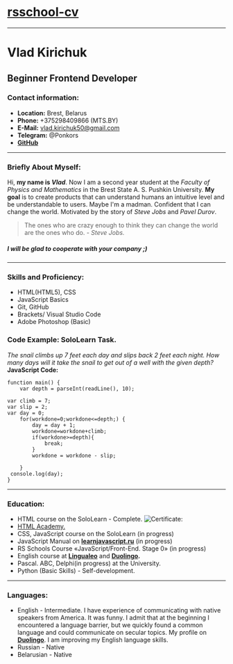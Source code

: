 # [rsschool-cv](https://ponkors.github.io/rsschool-cv/cv)
___
# Vlad Kirichuk

## Beginner Frontend Developer

### Contact information:

+ **Location:** Brest, Belarus
+ **Phone:** +375298409866 (MTS.BY)
+ **E-Mail:** vlad.kirichuk50@gmail.com
+ **Telegram:** @Ponkors
+  **[GitHub](https://github.com/Ponkors)**

---

### Briefly About Myself:
Hi, **my name is *Vlad***. Now I am a second year student at the *Faculty of Physics and Mathematics* in the Brest State A. S. Pushkin University. **My goal** is to create products that can understand humans an intuitive level and be understandable to users. Maybe I'm a madman. Confident that I can change the world. Motivated by the story of *Steve Jobs* and *Pavel Durov*.
> The ones who are crazy enough to think they can change the world are the ones who do. - *Steve Jobs.*

##### I will be glad to cooperate with your company ;)
---
### Skills and Proficiency:

+ HTML(HTML5), CSS
+ JavaScript Basics
+ Git, GitHub
+ Brackets/ Visual Studio Code
+ Adobe Photoshop (Basic)

### Code Example: SoloLearn Task.
*The snail climbs up 7 feet each day and slips back 2 feet each night.
How many days will it take the snail to get out of a well with the given depth?*
**JavaScript Code:**
```
function main() {
    var depth = parseInt(readLine(), 10);

var climb = 7;
var slip = 2;
var day = 0;
    for(workdone=0;workdone<=depth;) {
        day = day + 1;
        workdone=workdone+climb;
        if(workdone>=depth){
            break;
        }
        workdone = workdone - slip;

    }
 console.log(day);
}
```


---
### Education:
+ HTML course on the SoloLearn - Complete.
![Certificate:](https://docviewer.yandex.com/view/362940741/htmlimage?id=4osk-hfzp7l87sb2gnu5w93fwlsf6p8pz9wggyoob19wkzlx3g0kuaeu1e4wkvkd3ax90v51843gv8de3qc65glcy3h5vhuzb3fs86k7&&&name=bg-0.png&dsid=eaab36695825aa084c0128cbcaae8b8a&width=1920&height=1080 )
+ [HTML Academy.](https://htmlacademy.ru/)
+ CSS, JavaScript course on the SoloLearn (in progress)
+ JavaScript Manual on **[learnjavascript.ru](https://learn.javascript.ru/)** (in progress)
+ RS Schools Course «JavaScript/Front-End. Stage 0» (in progress)
+ English course at **[Lingualeo](https://lingualeo.com/)** and **[Duolingo](https://www.duolingo.com/learn).**
+ Pascal. ABC, Delphi(in progress) at the University.
+ Python (Basic Skills) - Self-development.


---

### Languages:
+ English - Intermediate. I have experience of communicating with native speakers from America. It was funny. I admit that at the beginning I encountered a language barrier, but we quickly found a common language and could communicate on secular topics. My profile on **[Duolingo](https://www.duolingo.com/profile/Ponkors)**. I am improving my English language skills.
+ Russian - Native
+ Belarusian - Native
